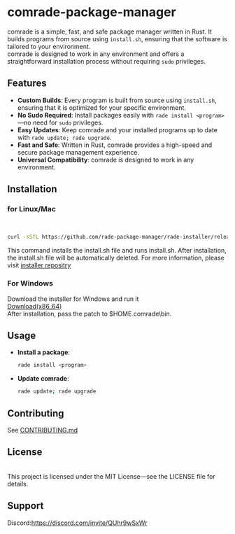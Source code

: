 # comrade-package-manager

comrade is a simple, fast, and safe package manager written in Rust. It builds programs from source using `install.sh`, ensuring that the software is tailored to your environment. <br>
comrade is designed to work in any environment and offers a straightforward installation process without requiring `sudo` privileges.
<br>
## Features

- **Custom Builds**: Every program is built from source using `install.sh`, ensuring that it is optimized for your specific environment.
- **No Sudo Required**: Install packages easily with `rade install <program>`—no need for `sudo` privileges.
- **Easy Updates**: Keep comrade and your installed programs up to date with `rade update; rade upgrade`.
- **Fast and Safe**: Written in Rust, comrade provides a high-speed and secure package management experience.
- **Universal Compatibility**: comrade is designed to work in any environment.

## Installation

### for Linux/Mac
<br>

```bash
curl -sSfL https://github.com/rade-package-manager/rade-installer/releases/download/0.1/installer.sh -o install.sh; chmod +x install.sh; ./install.sh 
```
This command installs the install.sh file and runs install.sh.
After installation, the install.sh file will be automatically deleted.
For more information, please visit [installer repositry](https://github.com/rade-package-manager/rade-installer/)

### For Windows
Download the installer for Windows and run it<br>
[Download(x86_64)](https://github.com/rade-package-manager/rade-installer/releases/download/0.1/ComradePackageManagerInstaller.exe)
<br>
After installation, pass the patch to $HOME\.comrade\bin.


## Usage
- **Install a package**:
  ```bash
  rade install <program>
  ```

- **Update comrade**: 
  ```bash
  rade update; rade upgrade
  ```
  

## Contributing
See [CONTRIBUTING.md](./CONTRIBUTING.md)

## License
<br>
This project is licensed under the MIT License—see the LICENSE file for details.

## Support
Discord:https://discord.com/invite/QUhr9wSxWr
